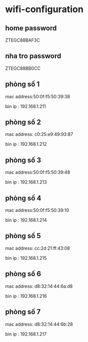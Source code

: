 # wifi-configuration

## home password

ZTEGC88BAF3C

## nha tro password

ZTEGC88BB0CC

## phòng số 1

mac address:50:0f:f5:50:39:38

bin ip : 192.168.1.211


## phòng số 2

mac address: c0:25:e9:49:93:87	

bin ip : 192.168.1.212


## phòng số 3

mac address:50:0f:f5:50:39:48

bin ip : 192.168.1.213


## phòng số 4

mac address:50:0f:f5:50:39:10

bin ip : 192.168.1.214



## phòng số 5

mac address: cc:2d:21:ff:43:08

bin ip : 192.168.1.215


## phòng số 6

mac address: d8:32:14:44:6a:d8

bin ip : 192.168.1.216


## phòng số 7

mac address: d8:32:14:44:6b:28

bin ip : 192.168.1.217

